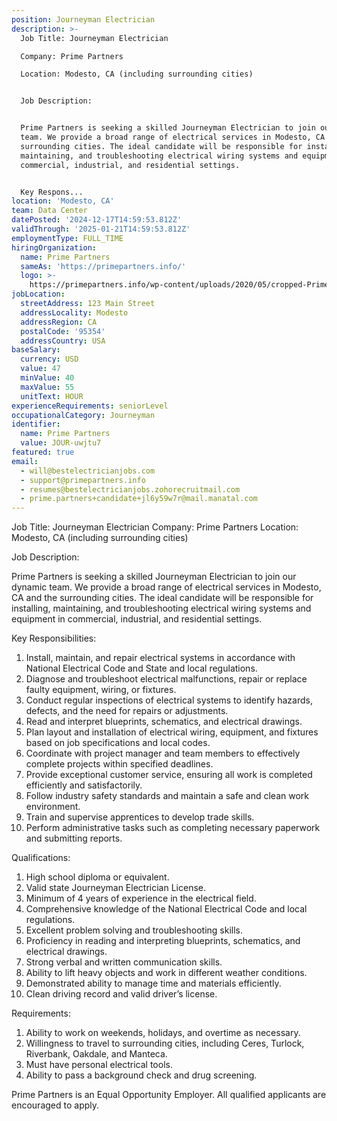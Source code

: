 ```yaml
---
position: Journeyman Electrician
description: >-
  Job Title: Journeyman Electrician

  Company: Prime Partners

  Location: Modesto, CA (including surrounding cities)


  Job Description:


  Prime Partners is seeking a skilled Journeyman Electrician to join our dynamic
  team. We provide a broad range of electrical services in Modesto, CA and the
  surrounding cities. The ideal candidate will be responsible for installing,
  maintaining, and troubleshooting electrical wiring systems and equipment in
  commercial, industrial, and residential settings.


  Key Respons...
location: 'Modesto, CA'
team: Data Center
datePosted: '2024-12-17T14:59:53.812Z'
validThrough: '2025-01-21T14:59:53.812Z'
employmentType: FULL_TIME
hiringOrganization:
  name: Prime Partners
  sameAs: 'https://primepartners.info/'
  logo: >-
    https://primepartners.info/wp-content/uploads/2020/05/cropped-Prime-Partners-Logo-NO-BG-1-1.png
jobLocation:
  streetAddress: 123 Main Street
  addressLocality: Modesto
  addressRegion: CA
  postalCode: '95354'
  addressCountry: USA
baseSalary:
  currency: USD
  value: 47
  minValue: 40
  maxValue: 55
  unitText: HOUR
experienceRequirements: seniorLevel
occupationalCategory: Journeyman
identifier:
  name: Prime Partners
  value: JOUR-uwjtu7
featured: true
email:
  - will@bestelectricianjobs.com
  - support@primepartners.info
  - resumes@bestelectricianjobs.zohorecruitmail.com
  - prime.partners+candidate+jl6y59w7r@mail.manatal.com
---
```




Job Title: Journeyman Electrician
Company: Prime Partners
Location: Modesto, CA (including surrounding cities)

Job Description:

Prime Partners is seeking a skilled Journeyman Electrician to join our dynamic team. We provide a broad range of electrical services in Modesto, CA and the surrounding cities. The ideal candidate will be responsible for installing, maintaining, and troubleshooting electrical wiring systems and equipment in commercial, industrial, and residential settings.

Key Responsibilities:

1. Install, maintain, and repair electrical systems in accordance with National Electrical Code and State and local regulations.
2. Diagnose and troubleshoot electrical malfunctions, repair or replace faulty equipment, wiring, or fixtures.
3. Conduct regular inspections of electrical systems to identify hazards, defects, and the need for repairs or adjustments.
4. Read and interpret blueprints, schematics, and electrical drawings.
5. Plan layout and installation of electrical wiring, equipment, and fixtures based on job specifications and local codes.
6. Coordinate with project manager and team members to effectively complete projects within specified deadlines.
7. Provide exceptional customer service, ensuring all work is completed efficiently and satisfactorily.
8. Follow industry safety standards and maintain a safe and clean work environment.
9. Train and supervise apprentices to develop trade skills.
10. Perform administrative tasks such as completing necessary paperwork and submitting reports.

Qualifications:

1. High school diploma or equivalent.
2. Valid state Journeyman Electrician License.
3. Minimum of 4 years of experience in the electrical field.
4. Comprehensive knowledge of the National Electrical Code and local regulations.
5. Excellent problem solving and troubleshooting skills.
6. Proficiency in reading and interpreting blueprints, schematics, and electrical drawings.
7. Strong verbal and written communication skills.
8. Ability to lift heavy objects and work in different weather conditions.
9. Demonstrated ability to manage time and materials efficiently.
10. Clean driving record and valid driver’s license.

Requirements:

1. Ability to work on weekends, holidays, and overtime as necessary.
2. Willingness to travel to surrounding cities, including Ceres, Turlock, Riverbank, Oakdale, and Manteca.
3. Must have personal electrical tools.
4. Ability to pass a background check and drug screening.

Prime Partners is an Equal Opportunity Employer. All qualified applicants are encouraged to apply.
